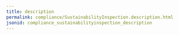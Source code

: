 ```yaml
---
title: description
permalink: compliance/SustainabilityInspection.description.html
jsonid: compliance_sustainabilityinspection_description
---
```

